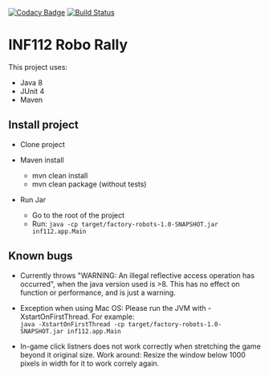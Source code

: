 [![Codacy Badge](https://api.codacy.com/project/badge/Grade/6f45b1103d2845708238cd5ca2cad53f)](https://app.codacy.com/gh/inf112-v20/factoryRobots?utm_source=github.com&utm_medium=referral&utm_content=inf112-v20/factoryRobots&utm_campaign=Badge_Grade_Settings)
[![Build Status](https://travis-ci.com/inf112-v20/factoryRobots.svg?branch=master)](https://travis-ci.com/inf112-v20/factoryRobots)
# INF112 Robo Rally
This project uses:
*   Java 8
*   JUnit 4
*   Maven
 
## Install project

*   Clone project
*   Maven install
    *   mvn clean install
    *   mvn clean package (without tests)   
    
*   Run Jar
    * Go to the root of the project
    * Run: ```java -cp target/factory-robots-1.0-SNAPSHOT.jar inf112.app.Main```


## Known bugs
- Currently throws "WARNING: An illegal reflective access operation has occurred", 
when the java version used is >8. This has no effect on function or performance, and is just a warning.

- Exception when using Mac OS: Please run the JVM with -XstartOnFirstThread. For example:<br>
```java -XstartOnFirstThread -cp target/factory-robots-1.0-SNAPSHOT.jar inf112.app.Main```

- In-game click listners does not work correctly when stretching the game beyond it original size. Work around: Resize the window below 1000 pixels in width for it to work correly again.

